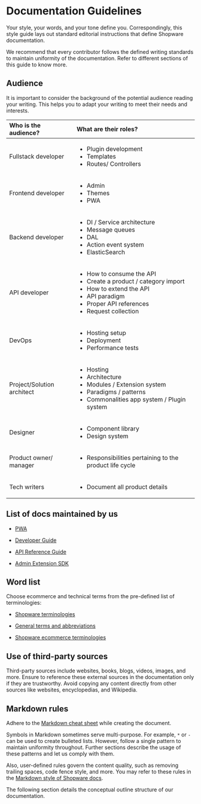 # Documentation Guidelines

Your style, your words, and your tone define you. Correspondingly, this style guide lays out standard editorial instructions that define Shopware documentation.

We recommend that every contributor follows the defined writing standards to maintain uniformity of the documentation. Refer to different sections of this guide to know more.

## Audience

It is important to consider the background of the potential audience reading your writing. This helps you to adapt your writing to meet their needs and interests.

| Who is the audience? | What are their roles? |
| :--- | :--- |
| Fullstack developer | <ul><li>Plugin development</li><li>Templates</li><li>Routes/ Controllers</li></ul>|
| Frontend developer | <ul><li>Admin</li><li>Themes</li><li>PWA</li></ul>  |
| Backend developer | <ul><li>DI / Service architecture</li><li>Message queues</li><li>DAL</li><li>Action event system</li><li>ElasticSearch</li></ul> |
| API developer  | <ul><li>How to consume the API</li><li>Create a product / category import</li><li>How to extend the API</li><li>API paradigm</li><li>Proper API references</li><li>Request collection</li></ul> |
| DevOps  | <ul><li>Hosting setup</li><li>Deployment</li><li>Performance tests</li></ul> |
| Project/Solution architect | <ul><li>Hosting</li><li>Architecture</li><li>Modules / Extension system</li><li>Paradigms / patterns</li><li>Commonalities app system / Plugin system</li></ul> |
| Designer | <ul><li>Component library</li><li>Design system</li></ul> |
| Product owner/ manager | <ul><li>Responsibilities pertaining to the product life cycle</li></ul> |
| Tech writers | <ul><li>Document all product details</li></ul> |

## List of docs maintained by us

* [PWA](https://shopware-pwa-docs.vuestorefront.io/)

* [Developer Guide](https://developer.shopware.com/docs/)

* [API Reference Guide](https://shopware.stoplight.io/)

* [Admin Extension SDK](https://shopware.github.io/admin-extension-sdk/)

## Word list

Choose ecommerce and technical terms from the pre-defined list of terminologies:

* [Shopware terminologies](https://shopware.atlassian.net/wiki/spaces/pr/pages/19249037615/Shopware+terminology)

* [General terms and abbreviations](https://shopware.atlassian.net/wiki/spaces/BGE/pages/735426953/Our+corporate+communications)

* [Shopware ecommerce terminologies](https://shopware.atlassian.net/wiki/spaces/pr/pages/19205063733/Shopware+ecommerce+terminology_)

## Use of third-party sources

Third-party sources include websites, books, blogs, videos, images, and more. Ensure to reference these external sources in the documentation only if they are trustworthy. Avoid copying any content directly from other sources like websites, encyclopedias, and Wikipedia.

## Markdown rules

Adhere to the [Markdown cheat sheet](https://www.markdownguide.org/cheat-sheet/) while creating the document.

Symbols in Markdown sometimes serve multi-purpose. For example, `*` or `-` can be used to create bulleted lists. However, follow a single pattern to maintain uniformity throughout. Further sections describe the usage of these patterns and let us comply with them.

Also, user-defined rules govern the content quality, such as removing trailing spaces, code fence style, and more. You may refer to these rules in the [Markdown style of Shopware docs](https://github.com/shopware/docs/blob/master/markdown-style-config.yml).

The following section details the conceptual outline structure of our documentation.
